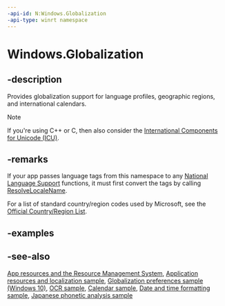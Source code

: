 ```yaml
---
-api-id: N:Windows.Globalization
-api-type: winrt namespace
---
```


# Windows.Globalization

## -description

Provides globalization support for language profiles, geographic regions, and international calendars.

> [!NOTE]
> If you're using C++ or C, then also consider the [International Components for Unicode (ICU)](/windows/win32/intl/international-components-for-unicode--icu-).

## -remarks

If your app passes language tags from this namespace to any [National Language Support](/windows/desktop/Intl/national-language-support) functions, it must first convert the tags by calling [ResolveLocaleName](/windows/desktop/api/winnls/nf-winnls-resolvelocalename).

For a list of standard country/region codes used by Microsoft, see the [Official Country/Region List](/windows/uwp/publish/supported-languages).

## -examples

## -see-also

[App resources and the Resource Management System](/windows/uwp/app-resources/), [Application resources and localization sample](https://github.com/Microsoft/Windows-universal-samples/tree/master/Samples/ApplicationResources), [Globalization preferences sample (Windows 10)](https://go.microsoft.com/fwlink/p/?LinkId=624045), [OCR sample](https://github.com/Microsoft/Windows-universal-samples/tree/master/Samples/OCR), [Calendar sample](https://github.com/Microsoft/Windows-universal-samples/tree/master/Samples/Calendar), [Date and time formatting sample](https://github.com/Microsoft/Windows-universal-samples/tree/master/Samples/DateTimeFormatting), [Japanese phonetic analysis sample](https://github.com/Microsoft/Windows-universal-samples/tree/master/Samples/JapanesePhoneticAnalysis)
